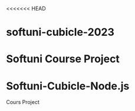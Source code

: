 <<<<<<< HEAD
# softuni-cubicle-2023
Softuni Course Project
=======
# Softuni-Cubicle-Node.js
Cours Project
>>>>>>> 
